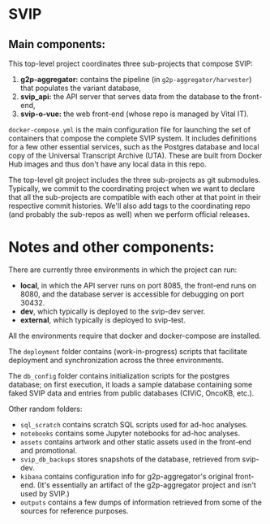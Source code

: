# SVIP

## Main components:

This top-level project coordinates three sub-projects that compose SVIP:
1. **g2p-aggregator:** contains the pipeline (in `g2p-aggregator/harvester`) that populates the variant database,
2. **svip_api:** the API server that serves data from the database to the front-end,
3. **svip-o-vue:** the web front-end (whose repo is managed by Vital IT).

`docker-compose.yml` is the main configuration file for launching the set of containers
that compose the complete SVIP system. It includes definitions for a few other essential
services, such as the Postgres database and local copy of the Universal Transcript Archive
(UTA). These are built from Docker Hub images and thus don't have any local data
in this repo.

The top-level git project includes the three sub-projects as git submodules. Typically,
we commit to the coordinating project when we want to declare that all the sub-projects
are compatible with each other at that point in their respective commit histories. We'll
also add tags to the coordinating repo (and probably the sub-repos as well) when we
perform official releases.

# Notes and other components:

There are currently three environments in which the project can run:
- **local**, in which the API server runs on port 8085, the front-end runs on 8080,
and the database server is accessible for debugging on port 30432.
- **dev**, which typically is deployed to the svip-dev server.
- **external**, which typically is deployed to svip-test.

All the environments require that docker and docker-compose are installed.

The `deployment` folder contains (work-in-progress) scripts that facilitate deployment
and synchronization across the three environments.

The `db_config` folder contains initialization scripts for the postgres database;
on first execution, it loads a sample database containing some faked SVIP data and
entries from public databases (CIViC, OncoKB, etc.).

Other random folders:
- `sql_scratch` contains scratch SQL scripts used for ad-hoc analyses.
- `notebooks` contains some Jupyter notebooks for ad-hoc analyses.
- `assets` contains artwork and other static assets used in the front-end and promotional.
- `svip_db_backups` stores snapshots of the database, retrieved from svip-dev.
- `kibana` contains configuration info for g2p-aggregator's original front-end.
(It's essentially an artifact of the g2p-aggregator project and isn't used by SVIP.)
- `outputs` contains a few dumps of information retrieved from some of the sources
for reference purposes.
